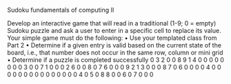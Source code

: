 Sudoku
fundamentals of computing II 

Develop an interactive game that will read in a traditional (1-9; 0 = empty) Sudoku
puzzle and ask a user to enter in a specific cell to replace its value. Your simple game
must do the following:
• Use your templated class from Part 2
• Determine if a given entry is valid based on the current state of the board, i.e., that
number does not occur in the same row, column or mini grid
• Determine if a puzzle is completed successfully
0 3 2 0 0 8 9 1 4
0 0 0 0 0 0 0 0 3
0 0 7 1 0 0 0 2 6
0 0 8 0 7 6 0 0 0
9 2 1 3 0 0 0 8 7
0 6 0 0 0 0 4 0 0
0 0 0 0 0 0 0 0 0
0 0 0 0 4 0 5 0 8
8 0 0 6 0 7 0 0 0 
